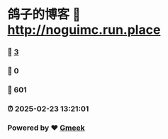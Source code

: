 # 鸽子的博客 :link: http://noguimc.run.place 
### :page_facing_up: [3](http://noguimc.run.place/tag.html) 
### :speech_balloon: 0 
### :hibiscus: 601 
### :alarm_clock: 2025-02-23 13:21:01 
### Powered by :heart: [Gmeek](https://github.com/Meekdai/Gmeek)
